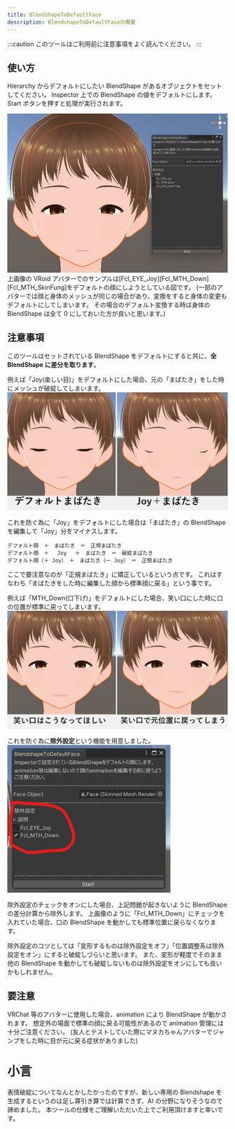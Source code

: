 ```yaml
---
title: BlendshapeToDefaultFace
description: BlendshapeToDefaultFaceの概要
---
```


:::caution
このツールはご利用前に注意事項をよく読んでください。
:::

## 使い方

Hierarchy からデフォルトにしたい BlendShape があるオブジェクトをセットしてください。
Inspector 上での BlendShape の値をデフォルトにします。
Start ボタンを押すと処理が実行されます。

![unity vroid](../../../assets/images/unity-vroid.png)
上画像の VRoid アバターでのサンプルは[Fcl_EYE_Joy][Fcl_MTH_Down][Fcl_MTH_SkinFung]をデフォルトの顔にしようとしている図です。
(一部のアバターでは顔と身体のメッシュが同じの場合があり、変換をすると身体の変更もデフォルトにしてしまいます。
その場合のデフォルト変換する時は身体の BlendShape は全て 0 にしておいた方が良いと思います。)

## 注意事項

このツールはセットされている BlendShape をデフォルトにすると共に、**全 BlendShape に差分を取ります**。

例えば「Joy(楽しい目)」をデフォルトにした場合、元の「まばたき」をした時にメッシュが破綻してしまいます。
![unity vroid dif](../../../assets/images/unity-vroid-blink-dif.png)

これを防ぐ為に「Joy」をデフォルトにした場合は「まばたき」の BlendShape を編集して「Joy」分をマイナスします。

```code枠
デフォルト顔　＋　まばたき　＝　正規まばたき
デフォルト顔　＋　 Joy 　＋　まばたき　＝　破綻まばたき
デフォルト顔（＋ Joy）　＋　まばたき（ー Joy）　＝　正規まばたき
```

ここで要注意なのが「正規まばたき」に矯正しているという点です。
これはすなわち「まばたきをした時に編集した顔から標準顔に戻る」という事です。

例えば「MTH_Down(口下げ)」をデフォルトにした場合、笑い口にした時に口の位置が標準に戻ってしまいます。
![unity vroid mth](../../../assets/images/unity-vroid-mth.png)

これを防ぐ為に**除外設定**という機能を用意しました。
![unity vroid mth](../../../assets/images/unity-bs2df-ex.png)

除外設定のチェックをオンにした場合、上記問題が起きないように BlendShape の差分計算から除外します。
上画像のように「Fcl_MTH_Down」にチェックを入れていた場合、口の BlendShape を動かしても標準位置に戻らなくなります。

除外設定のコツとしては「変形するものは除外設定をオフ」「位置調整系は除外設定をオン」にすると破綻しづらいと思います。
また、変形が軽度でそのまま他の BlendShape を動かしても破綻しないものは除外設定をオンにしても良いかもしれません。

## 要注意

VRChat 等のアバターに使用した場合、animation により BlendShape が動かされます。
想定外の場面で標準の顔に戻る可能性があるので animation 管理には十分ご注意ください。
(友人とテストしていた際にマヌカちゃんアバターでジャンプをした時に目が元に戻る症状がありました)

# 小言

表情破綻についてなんとかしたかったのですが、新しい専用の Blendshape を生成するというのは足し算引き算では計算できず、AI の分野になりそうなので諦めました。
本ツールの仕様をご理解いただいた上でご利用頂けますと幸いです。
